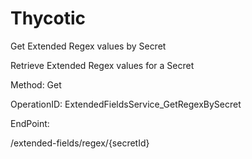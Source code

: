 #     Thycotic


Get Extended Regex values by Secret

Retrieve Extended Regex values for a Secret

Method: Get

OperationID: ExtendedFieldsService_GetRegexBySecret

EndPoint:

/extended-fields/regex/{secretId}
